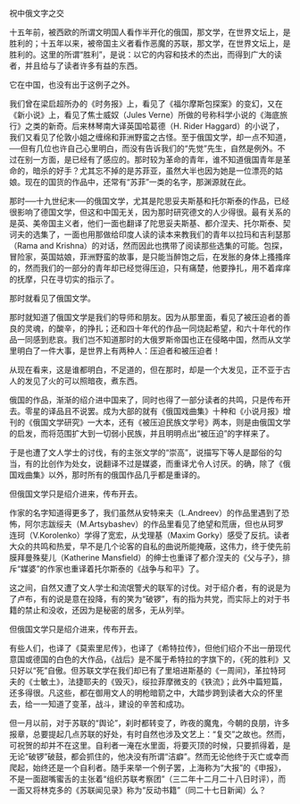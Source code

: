 祝中俄文字之交

  

十五年前，被西欧的所谓文明国人看作半开化的俄国，那文学，在世界文坛上，是胜利的；十五年以来，被帝国主义者看作恶魔的苏联，那文学，在世界文坛上，是胜利的。这里的所谓“胜利”，是说：以它的内容和技术的杰出，而得到广大的读者，并且给与了读者许多有益的东西。

它在中国，也没有出于这例子之外。

我们曾在梁启超所办的《时务报》上，看见了《福尔摩斯包探案》的变幻，又在《新小说》上，看见了焦士威奴（Jules Verne）所做的号称科学小说的《海底旅行》之类的新奇。后来林琴南大译英国哈葛德（H. Rider Haggard）的小说了，我们又看见了伦敦小姐之缠绵和菲洲野蛮之古怪。至于俄国文学，却一点不知道，──但有几位也许自己心里明白，而没有告诉我们的“先觉”先生，自然是例外。不过在别一方面，是已经有了感应的。那时较为革命的青年，谁不知道俄国青年是革命的，暗杀的好手？尤其忘不掉的是苏菲亚，虽然大半也因为她是一位漂亮的姑娘。现在的国货的作品中，还常有“苏菲”一类的名字，那渊源就在此。

那时──十九世纪末──的俄国文学，尤其是陀思妥夫斯基和托尔斯泰的作品，已经很影响了德国文学，但这和中国无关，因为那时研究德文的人少得很。最有关系的是英、美帝国主义者，他们一面也翻译了陀思妥夫斯基、都介涅夫、托尔斯泰、契诃夫的选集了，一面也用那做给印度人读的读本来教我们的青年以拉玛和吉利瑟那（Rama and Krishna）的对话，然而因此也携带了阅读那些选集的可能。包探，冒险家，英国姑娘，菲洲野蛮的故事，是只能当醉饱之后，在发胀的身体上搔搔痒的，然而我们的一部分的青年却已经觉得压迫，只有痛楚，他要挣扎，用不着痒痒的抚摩，只在寻切实的指示了。

那时就看见了俄国文学。

那时就知道了俄国文学是我们的导师和朋友。因为从那里面，看见了被压迫者的善良的灵魂，的酸辛，的挣扎；还和四十年代的作品一同烧起希望，和六十年代的作品一同感到悲哀。我们岂不知道那时的大俄罗斯帝国也正在侵略中国，然而从文学里明白了一件大事，是世界上有两种人：压迫者和被压迫者！

从现在看来，这是谁都明白，不足道的，但在那时，却是一个大发见，正不亚于古人的发见了火的可以照暗夜，煮东西。

俄国的作品，渐渐的绍介进中国来了，同时也得了一部分读者的共鸣，只是传布开去。零星的译品且不说罢。成为大部的就有《俄国戏曲集》十种和《小说月报》增刊的《俄国文学研究》一大本，还有《被压迫民族文学号》两本，则是由俄国文学的启发，而将范围扩大到一切弱小民族，并且明明点出“被压迫”的字样来了。

于是也遭了文人学士的讨伐，有的主张文学的“崇高”，说描写下等人是鄙俗的勾当，有的比创作为处女，说翻译不过是媒婆，而重译尤令人讨厌。的确，除了《俄国戏曲集》以外，那时所有的俄国作品几乎都是重译的。

但俄国文学只是绍介进来，传布开去。

作家的名字知道得更多了，我们虽然从安特来夫（L.Andreev）的作品里遇到了恐怖，阿尔志跋绥夫（M.Artsybashev）的作品里看见了绝望和荒唐，但也从珂罗连珂（V.Korolenko）学得了宽宏，从戈理基（Maxim Gorky）感受了反抗。读者大众的共鸣和热爱，早不是几个论客的自私的曲说所能掩蔽，这伟力，终于使先前膜拜曼殊斐儿（Katherine Mansfield）的绅士也重译了都介涅夫的《父与子》，排斥“媒婆”的作家也重译着托尔斯泰的《战争与和平》了。

这之间，自然又遭了文人学士和流氓警犬的联军的讨伐。对于绍介者，有的说是为了卢布，有的说是意在投降，有的笑为“破锣”，有的指为共党，而实际上的对于书籍的禁止和没收，还因为是秘密的居多，无从列举。

但俄国文学只是绍介进来，传布开去。

有些人们，也译了《莫索里尼传》，也译了《希特拉传》，但他们绍介不出一册现代意国或德国的白色的大作品，《战后》是不属于希特拉的字旗下的，《死的胜利》又只好以“死”自傲。但苏联文学在我们却已有了里培进斯基的《一周间》，革拉特珂夫的《士敏土》，法捷耶夫的《毁灭》，绥拉菲摩微支的《铁流》；此外中篇短篇，还多得很。凡这些，都在御用文人的明枪暗箭之中，大踏步跨到读者大众的怀里去，给一一知道了变革，战斗，建设的辛苦和成功。

但一月以前，对于苏联的“舆论”，刹时都转变了，昨夜的魔鬼，今朝的良朋，许多报章，总要提起几点苏联的好处，有时自然也涉及文艺上：“复交”之故也。然而，可祝贺的却并不在这里。自利者一淹在水里面，将要灭顶的时候，只要抓得着，是无论“破锣”破鼓，都会抓住的，他决没有所谓“洁癖”。然而无论他终于灭亡或幸而爬起，始终还是一个自利者。随手来举一个例子罢，上海称为“大报”的《申报》，不是一面甜嘴蜜舌的主张着“组织苏联考察团”（三二年十二月二十八日时评），而一面又将林克多的《苏联闻见录》称为“反动书籍”（同二十七日新闻）么？